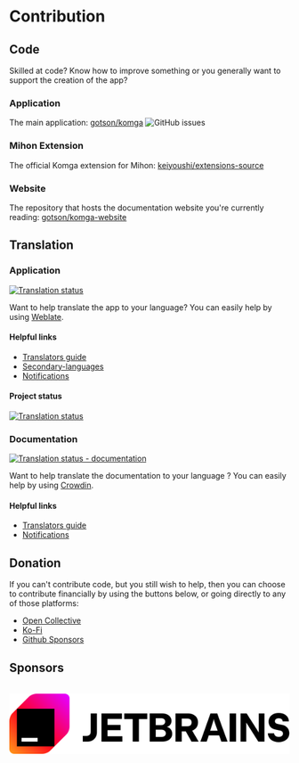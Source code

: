 # Contribution

## Code
Skilled at code? Know how to improve something or you generally want to support the creation of the app?

### Application
The main application: [gotson/komga](https://github.com/gotson/komga) <span class="playgroundPreview">![GitHub issues](https://img.shields.io/github/issues/gotson/komga?style=social)</span>

### Mihon Extension
The official Komga extension for Mihon: [keiyoushi/extensions-source](https://github.com/keiyoushi/extensions-source/tree/main/src/all/komga)

### Website
The repository that hosts the documentation website you're currently reading: [gotson/komga-website](https://github.com/gotson/komga-website)

## Translation
### Application

[![Translation status](https://hosted.weblate.org/widget/komga/svg-badge.svg)](https://hosted.weblate.org/engage/komga/)

Want to help translate the app to your language? You can easily help by using [Weblate](https://hosted.weblate.org/engage/komga/).

#### Helpful links
* [Translators guide](https://docs.weblate.org/en/latest/user/translating.html)
* [Secondary-languages](https://docs.weblate.org/en/latest/user/profile.html#secondary-languages)
* [Notifications](https://docs.weblate.org/en/latest/user/profile.html#notifications)

#### Project status
[![Translation status](https://hosted.weblate.org/widget/komga/horizontal-auto.svg)](https://hosted.weblate.org/engage/komga/)

### Documentation

<a title="Crowdin" target="_blank" href="https://crowdin.com/project/komga-website">
    <img src="https://badges.crowdin.net/komga-website/localized.svg" alt="Translation status - documentation"/>
</a>

Want to help translate the documentation to your language ? You can easily help by using [Crowdin](https://crowdin.com/project/komga-website).

#### Helpful links
* [Translators guide](https://support.crowdin.com/for-translators/)
* [Notifications](https://support.crowdin.com/account-notifications/)

## Donation
If you can't contribute code, but you still wish to help, then you can choose to contribute financially by using the buttons below, or going directly to any of those platforms:
- [Open Collective](https://opencollective.com/komga)
- [Ko-Fi](https://ko-fi.com/gotson)
- [Github Sponsors](https://github.com/sponsors/gotson)

## Sponsors

<br/>
<a href="https://www.jetbrains.com/?from=Komga" target="_blank" rel="noopener">
    <img src="/assets/media/sponsors/jetbrains.svg" style={{maxHeight: '100px'}} />
</a>